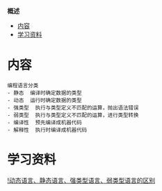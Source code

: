 **概述**
- [内容](#内容)
- [学习资料](#学习资料)

# 内容 #
```
编程语言分类
- 静态  编译时确定数据的类型
- 动态  运行时确定数据的类型
- 强类型  执行与类型定义不匹配的运算，抛出语法错误
- 弱类型  执行与类型定义不匹配的运算，进行类型转换
- 编译性  预先编译成机器代码
- 解释性  执行时编译成机器代码
```


# 学习资料 #
[!动态语言、静态语言、强类型语言、弱类型语言的区别](https://c.biancheng.net/view/8803.html)